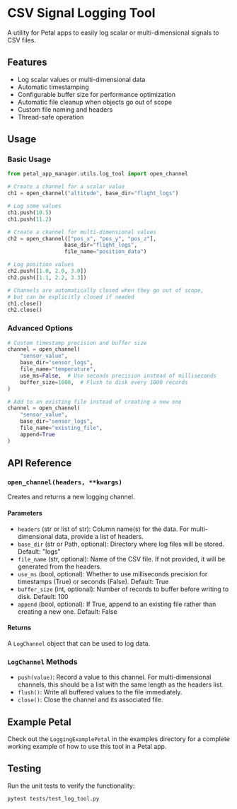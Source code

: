 # CSV Signal Logging Tool

A utility for Petal apps to easily log scalar or multi-dimensional signals to CSV files.

## Features

- Log scalar values or multi-dimensional data
- Automatic timestamping
- Configurable buffer size for performance optimization
- Automatic file cleanup when objects go out of scope
- Custom file naming and headers
- Thread-safe operation

## Usage

### Basic Usage

```python
from petal_app_manager.utils.log_tool import open_channel

# Create a channel for a scalar value
ch1 = open_channel("altitude", base_dir="flight_logs")

# Log some values
ch1.push(10.5)
ch1.push(11.2)

# Create a channel for multi-dimensional values
ch2 = open_channel(["pos_x", "pos_y", "pos_z"], 
                  base_dir="flight_logs",
                  file_name="position_data")

# Log position values
ch2.push([1.0, 2.0, 3.0])
ch2.push([1.1, 2.2, 3.3])

# Channels are automatically closed when they go out of scope,
# but can be explicitly closed if needed
ch1.close()
ch2.close()
```

### Advanced Options

```python
# Custom timestamp precision and buffer size
channel = open_channel(
    "sensor_value",
    base_dir="sensor_logs",
    file_name="temperature",
    use_ms=False,  # Use seconds precision instead of milliseconds
    buffer_size=1000,  # Flush to disk every 1000 records
)

# Add to an existing file instead of creating a new one
channel = open_channel(
    "sensor_value",
    base_dir="sensor_logs",
    file_name="existing_file",
    append=True
)
```

## API Reference

### `open_channel(headers, **kwargs)`

Creates and returns a new logging channel.

#### Parameters

- `headers` (str or list of str): Column name(s) for the data. For multi-dimensional data, provide a list of headers.
- `base_dir` (str or Path, optional): Directory where log files will be stored. Default: "logs"
- `file_name` (str, optional): Name of the CSV file. If not provided, it will be generated from the headers.
- `use_ms` (bool, optional): Whether to use milliseconds precision for timestamps (True) or seconds (False). Default: True
- `buffer_size` (int, optional): Number of records to buffer before writing to disk. Default: 100
- `append` (bool, optional): If True, append to an existing file rather than creating a new one. Default: False

#### Returns

A `LogChannel` object that can be used to log data.

### `LogChannel` Methods

- `push(value)`: Record a value to this channel. For multi-dimensional channels, this should be a list with the same length as the headers list.
- `flush()`: Write all buffered values to the file immediately.
- `close()`: Close the channel and its associated file.

## Example Petal

Check out the `LoggingExamplePetal` in the examples directory for a complete working example of how to use this tool in a Petal app.

## Testing

Run the unit tests to verify the functionality:

```bash
pytest tests/test_log_tool.py
```
